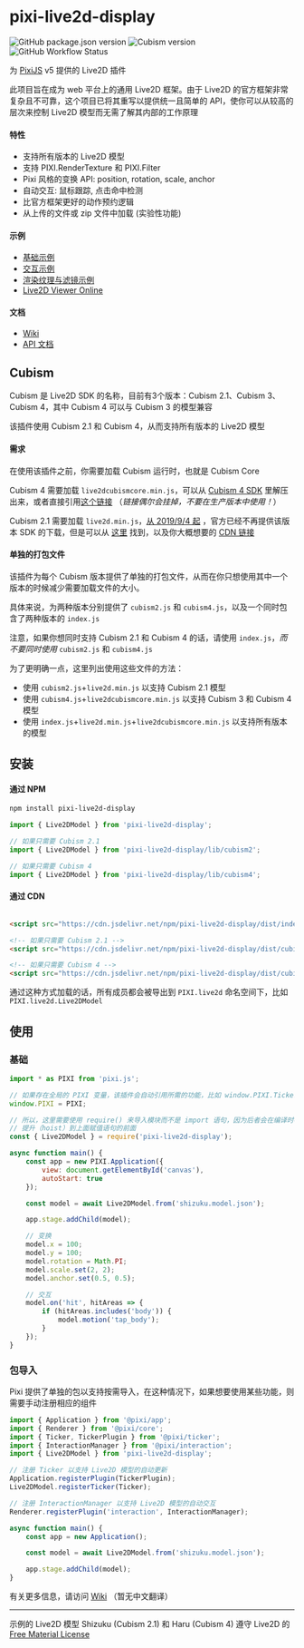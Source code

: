 # pixi-live2d-display

![GitHub package.json version](https://img.shields.io/github/package-json/v/guansss/pixi-live2d-display?style=flat-square)
![Cubism version](https://img.shields.io/badge/Cubism-all-ff69b4?style=flat-square)
![GitHub Workflow Status](https://img.shields.io/github/workflow/status/guansss/pixi-live2d-display/Test%20CI?style=flat-square)

为 [PixiJS](https://github.com/pixijs/pixi.js) v5 提供的 Live2D 插件

此项目旨在成为 web 平台上的通用 Live2D 框架。由于 Live2D 的官方框架非常复杂且不可靠，这个项目已将其重写以提供统一且简单的 API，使你可以从较高的层次来控制 Live2D 模型而无需了解其内部的工作原理

#### 特性

- 支持所有版本的 Live2D 模型
- 支持 PIXI.RenderTexture 和 PIXI.Filter
- Pixi 风格的变换 API: position, rotation, scale, anchor
- 自动交互: 鼠标跟踪, 点击命中检测
- 比官方框架更好的动作预约逻辑
- 从上传的文件或 zip 文件中加载 (实验性功能)

#### 示例

- [基础示例](https://codepen.io/guansss/pen/oNzoNoz/left?editors=1010)
- [交互示例](https://codepen.io/guansss/pen/KKgXBOP/left?editors=0010)
- [渲染纹理与滤镜示例](https://codepen.io/guansss/pen/qBaMNQV/left?editors=1010)
- [Live2D Viewer Online](https://guansss.github.io/live2d-viewer-web/)

#### 文档

- [Wiki](https://github.com/guansss/pixi-live2d-display/wiki)
- [API 文档](https://guansss.github.io/pixi-live2d-display/)

## Cubism

Cubism 是 Live2D SDK 的名称，目前有3个版本：Cubism 2.1、Cubism 3、Cubism 4，其中 Cubism 4 可以与 Cubism 3 的模型兼容

该插件使用 Cubism 2.1 和 Cubism 4，从而支持所有版本的 Live2D 模型

#### 需求

在使用该插件之前，你需要加载 Cubism 运行时，也就是 Cubism Core

Cubism 4 需要加载 `live2dcubismcore.min.js`，可以从 [Cubism 4 SDK](https://www.live2d.com/download/cubism-sdk/download-web/)
里解压出来，或者直接引用[这个链接](https://cubism.live2d.com/sdk-web/cubismcore/live2dcubismcore.min.js)
（*链接偶尔会挂掉，不要在生产版本中使用！*）

Cubism 2.1 需要加载 `live2d.min.js`，[从 2019/9/4 起](https://help.live2d.com/en/other/other_20/)
，官方已经不再提供该版本 SDK 的下载，但是可以从 [这里](https://github.com/dylanNew/live2d/tree/master/webgl/Live2D/lib)
找到，以及你大概想要的 [CDN 链接](http://cdn.jsdelivr.net/gh/dylanNew/live2d/webgl/Live2D/lib/live2d.min.js)

#### 单独的打包文件

该插件为每个 Cubism 版本提供了单独的打包文件，从而在你只想使用其中一个版本的时候减少需要加载文件的大小。

具体来说，为两种版本分别提供了 `cubism2.js` 和 `cubism4.js`，以及一个同时包含了两种版本的 `index.js`

注意，如果你想同时支持 Cubism 2.1 和 Cubism 4 的话，请使用 `index.js`，*而不要同时使用* `cubism2.js` 和 `cubism4.js`

为了更明确一点，这里列出使用这些文件的方法：

- 使用 `cubism2.js`+`live2d.min.js` 以支持 Cubism 2.1 模型
- 使用 `cubism4.js`+`live2dcubismcore.min.js` 以支持 Cubism 3 和 Cubism 4 模型
- 使用 `index.js`+`live2d.min.js`+`live2dcubismcore.min.js` 以支持所有版本的模型

## 安装

#### 通过 NPM

```sh
npm install pixi-live2d-display
```

```js
import { Live2DModel } from 'pixi-live2d-display';

// 如果只需要 Cubism 2.1
import { Live2DModel } from 'pixi-live2d-display/lib/cubism2';

// 如果只需要 Cubism 4
import { Live2DModel } from 'pixi-live2d-display/lib/cubism4';
```

#### 通过 CDN

```html

<script src="https://cdn.jsdelivr.net/npm/pixi-live2d-display/dist/index.min.js"></script>

<!-- 如果只需要 Cubism 2.1 -->
<script src="https://cdn.jsdelivr.net/npm/pixi-live2d-display/dist/cubism2.min.js"></script>

<!-- 如果只需要 Cubism 4 -->
<script src="https://cdn.jsdelivr.net/npm/pixi-live2d-display/dist/cubism4.min.js"></script>
```

通过这种方式加载的话，所有成员都会被导出到 `PIXI.live2d` 命名空间下，比如 `PIXI.live2d.Live2DModel`

## 使用

### 基础

```javascript
import * as PIXI from 'pixi.js';

// 如果存在全局的 PIXI 变量，该插件会自动引用所需的功能，比如 window.PIXI.Ticker
window.PIXI = PIXI;

// 所以，这里需要使用 require() 来导入模块而不是 import 语句，因为后者会在编译时被
// 提升（hoist）到上面赋值语句的前面
const { Live2DModel } = require('pixi-live2d-display');

async function main() {
    const app = new PIXI.Application({
        view: document.getElementById('canvas'),
        autoStart: true
    });

    const model = await Live2DModel.from('shizuku.model.json');

    app.stage.addChild(model);

    // 变换
    model.x = 100;
    model.y = 100;
    model.rotation = Math.PI;
    model.scale.set(2, 2);
    model.anchor.set(0.5, 0.5);

    // 交互
    model.on('hit', hitAreas => {
        if (hitAreas.includes('body')) {
            model.motion('tap_body');
        }
    });
}
```

### 包导入

Pixi 提供了单独的包以支持按需导入，在这种情况下，如果想要使用某些功能，则需要手动注册相应的组件

```javascript
import { Application } from '@pixi/app';
import { Renderer } from '@pixi/core';
import { Ticker, TickerPlugin } from '@pixi/ticker';
import { InteractionManager } from '@pixi/interaction';
import { Live2DModel } from 'pixi-live2d-display';

// 注册 Ticker 以支持 Live2D 模型的自动更新
Application.registerPlugin(TickerPlugin);
Live2DModel.registerTicker(Ticker);

// 注册 InteractionManager 以支持 Live2D 模型的自动交互
Renderer.registerPlugin('interaction', InteractionManager);

async function main() {
    const app = new Application();

    const model = await Live2DModel.from('shizuku.model.json');

    app.stage.addChild(model);
}
```

有关更多信息，请访问 [Wiki](https://github.com/guansss/pixi-live2d-display/wiki)
（暂无中文翻译）

---

示例的 Live2D 模型 Shizuku (Cubism 2.1) 和 Haru (Cubism 4) 遵守 Live2D 的
[Free Material License](https://www.live2d.com/eula/live2d-free-material-license-agreement_en.html)

